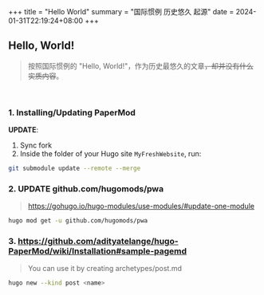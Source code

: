 +++
title = "Hello World"
summary = "国际惯例 历史悠久 起源"
date = 2024-01-31T22:19:24+08:00
+++

## Hello, World!  
> 按照国际惯例的 "Hello, World!"，作为历史最悠久的文章~~，却并没有什么实质内容~~。

<br />

### 1. Installing/Updating PaperMod  
**UPDATE**:  
1. Sync fork
2. Inside the folder of your Hugo site `MyFreshWebsite`, run:  
```bash
git submodule update --remote --merge
```  
### 2. UPDATE github.com/hugomods/pwa  
> https://gohugo.io/hugo-modules/use-modules/#update-one-module  
```bash
hugo mod get -u github.com/hugomods/pwa
```  
### 3. https://github.com/adityatelange/hugo-PaperMod/wiki/Installation#sample-pagemd  
> You can use it by creating archetypes/post.md
```bash
hugo new --kind post <name>
```